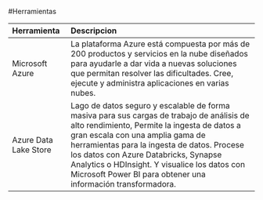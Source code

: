 #Herramientas

| Herramienta | Descripcion  |
| :----- | :--- | 
| Microsoft Azure  | La plataforma Azure está compuesta por más de 200 productos y servicios en la nube diseñados para ayudarle a dar vida a nuevas soluciones que permitan resolver las dificultades. Cree, ejecute y administra aplicaciones en varias nubes. | 
| Azure Data Lake Store | Lago de datos seguro y escalable de forma masiva para sus cargas de trabajo de análisis de alto rendimiento, Permite la ingesta de datos a gran escala con una amplia gama de herramientas para la ingesta de datos. Procese los datos con Azure Databricks, Synapse Analytics o HDInsight. Y visualice los datos con Microsoft Power BI para obtener una información transformadora. | 
